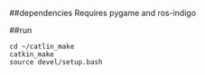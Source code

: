 ##dependencies
Requires pygame and ros-indigo

##run
    
    cd ~/catlin_make
    catkin_make
    source devel/setup.bash

